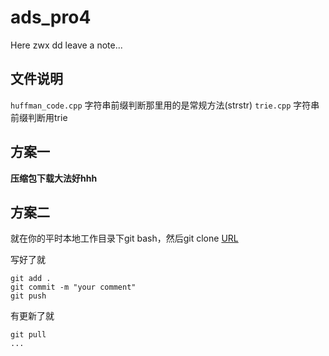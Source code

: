 # ads_pro4

Here zwx dd leave a note...

## 文件说明

`huffman_code.cpp` 字符串前缀判断那里用的是常规方法(strstr)
`trie.cpp` 字符串前缀判断用trie

## 方案一

**压缩包下载大法好hhh**

## 方案二

就在你的平时本地工作目录下git bash，然后git clone [URL](git@github.com:ZoRax-A5/ads_pro4.git)

写好了就

```git
git add . 
git commit -m "your comment"
git push
```

有更新了就

```git
git pull
...
```



